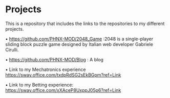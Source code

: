 # Projects
This is a repository that includes the links to the repositories to my different projects.

•    https://github.com/PHNX-MOD/2048_Game :2048 is a single-player sliding block puzzle game designed by Italian web developer Gabriele Cirulli. 

•    https://github.com/PHNX-MOD/Blog  : A blog

•    Link to my Mechatronics experience  https://sway.office.com/txdpRdSG2sEkBGpm?ref=Link  

•    Link to my Betting experience: https://sway.office.com/xXAceP8UxppJ05p6?ref=Link
